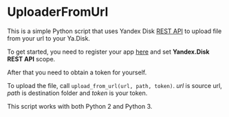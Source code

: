 # UploaderFromUrl

This is a simple Python script that uses Yandex Disk [REST API](https://tech.yandex.com/disk/rest/) to upload file from your url to your Ya.Disk.

To get started, you need to register your app [here](https://oauth.yandex.com/client/new) and set **Yandex.Disk REST API** scope.

After that you need to obtain a token for yourself.

To upload the file, call ```upload_from_url(url, path, token)```. *url* is source url, *path* is destination folder and *token* is your token.

This script works with both Python 2 and Python 3.
